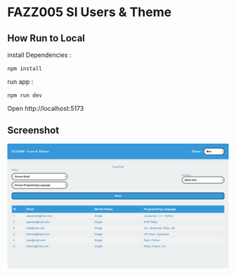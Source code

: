 # FAZZ005 SI Users & Theme

## How Run to Local

install Dependencies :

```
npm install
```

run app :

```
npm run dev
```

Open http://localhost:5173

## Screenshot

<img src='./public/assets/images/screenshot/FAZZ005-Users-Themes.png' width='auto' />
